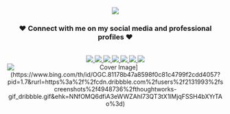 <h1 align="center">
    <img src="https://readme-typing-svg.herokuapp.com/?font=Righteous&size=35&center=true&vCenter=true&width=500&height=70&duration=4000&lines=Hello,+how+are+you?👋;+I'm+George+Hany+Milad!;" />
</h1>

<h3 align="center">❤ Connect with me on my social media and professional profiles ❤</h3>

<br/>

<div align="center">
  <a href="mailto:georgehanymiladfam@gmail.com">
    <img src="https://img.shields.io/badge/Gmail-333333?style=for-the-badge&logo=gmail&logoColor=red" />
  </a>
  <a href="https://www.facebook.com/georgehanymilad/" target="_blank">
    <img src="https://img.shields.io/badge/Facebook-1877F2?style=for-the-badge&logo=facebook&logoColor=white" />
  </a>
  <a href="https://www.linkedin.com/in/georgehanymilad/" target="_blank">
    <img src="https://img.shields.io/badge/LinkedIn-0077B5?style=for-the-badge&logo=linkedin&logoColor=white" />
  </a>
  <a href="https://www.kaggle.com/georgehanymilad" target="_blank">
    <img src="https://img.shields.io/badge/Kaggle-20BEFF?style=for-the-badge&logo=kaggle&logoColor=white" />
  </a>
  <a href="https://codeforces.com/profile/George-Hany" target="_blank">
    <img src="https://img.shields.io/badge/Codeforces-1F8ACB?style=for-the-badge&logo=codeforces&logoColor=white" />
  </a>
  <a href="https://leetcode.com/u/georgehanymilad/" target="_blank">
    <img src="https://img.shields.io/badge/LeetCode-FFA116?style=for-the-badge&logo=leetcode&logoColor=white" />
  </a>
  <a href="https://vjudge.net/user/George_Hany" target="_blank">
    <img src="https://img.shields.io/badge/Vjudge-1A73E8?style=for-the-badge&logo=code&logoColor=white" />
  </a>
</div>
<div align="center">
    <img src="[URL_TO_YOUR_COVER_IMAGE" alt="Cover Image](https://www.bing.com/th/id/OGC.81178b47a8598f0c81c4799f2cdd4057?pid=1.7&rurl=https%3a%2f%2fcdn.dribbble.com%2fusers%2f2131993%2fscreenshots%2f4948736%2fthoughtworks-gif_dribbble.gif&ehk=NNfOMQ6dfiA3eWWZAhI73QT3tX1lMjqFSSH4bXYrTAo%3d)" />
</div>
